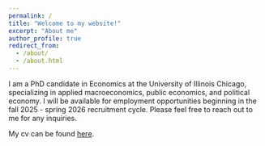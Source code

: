 ```yaml
---
permalink: /
title: "Welcome to my website!"
excerpt: "About me"
author_profile: true
redirect_from: 
  - /about/
  - /about.html
---
```


I am a PhD candidate in Economics at the University of Illinois Chicago, specializing in applied macroeconomics, public economics, and political economy. I will be available for employment opportunities beginning in the fall 2025 - spring 2026 recruitment cycle. Please feel free to reach out to me for any inquiries.

My cv can be found [here](files/Sujoy_Upadhyay_resume_25.pdf).
